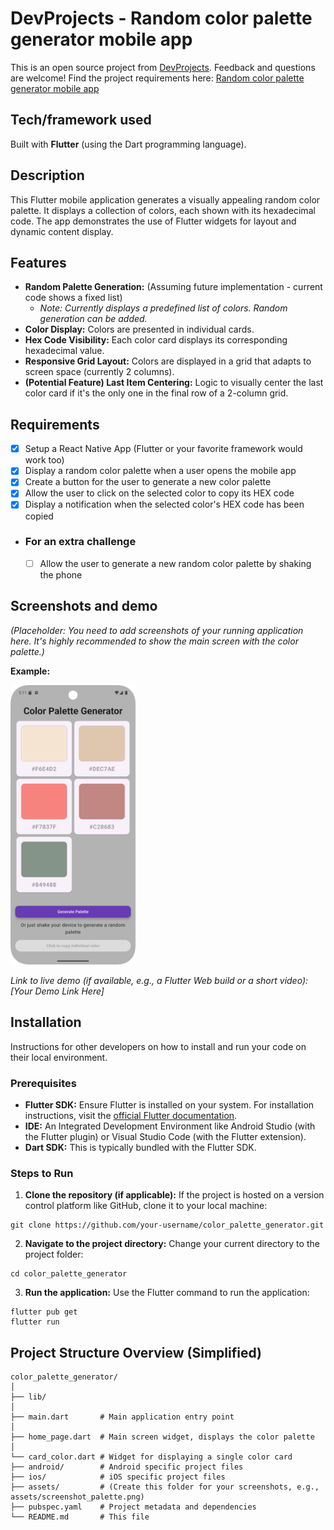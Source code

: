 # DevProjects - Random color palette generator mobile app

This is an open source project from [DevProjects](http://www.codementor.io/projects). Feedback and questions are welcome!
Find the project requirements here: [Random color palette generator mobile app](https://www.codementor.io/projects/mobile/random-color-palette-generator-mobile-app-cfkyclpsex)

## Tech/framework used
Built with **Flutter** (using the Dart programming language).

## Description
This Flutter mobile application generates a visually appealing random color palette. It displays a collection of colors, each shown with its hexadecimal code. The app demonstrates the use of Flutter widgets for layout and dynamic content display.

## Features
-   **Random Palette Generation:** (Assuming future implementation - current code shows a fixed list)
    *   *Note: Currently displays a predefined list of colors. Random generation can be added.*
-   **Color Display:** Colors are presented in individual cards.
-   **Hex Code Visibility:** Each color card displays its corresponding hexadecimal value.
-   **Responsive Grid Layout:** Colors are displayed in a grid that adapts to screen space (currently 2 columns).
-   **(Potential Feature) Last Item Centering:** Logic to visually center the last color card if it's the only one in the final row of a 2-column grid.

## Requirements
* [x] Setup a React Native App (Flutter or your favorite framework would work too)
* [x] Display a random color palette when a user opens the mobile app
* [x] Create a button for the user to generate a new color palette
* [x] Allow the user to click on the selected color to copy its HEX code
* [x] Display a notification when the selected color's HEX code has been copied

* ### For an extra challenge
  * [ ] Allow the user to generate a new random color palette by shaking the phone


## Screenshots and demo
*(Placeholder: You need to add screenshots of your running application here. It's highly recommended to show the main screen with the color palette.)*

**Example:**

<img src="assets/screenshot_palette.png" alt="App Main Screen" width="200"/>
<!-- ![App Feature X](assets/screenshot_feature_x.png) -->

*Link to live demo (if available, e.g., a Flutter Web build or a short video): [Your Demo Link Here]*

## Installation
Instructions for other developers on how to install and run your code on their local environment.

### Prerequisites
-   **Flutter SDK:** Ensure Flutter is installed on your system. For installation instructions, visit the [official Flutter documentation](https://flutter.dev/docs/get-started/install).
-   **IDE:** An Integrated Development Environment like Android Studio (with the Flutter plugin) or Visual Studio Code (with the Flutter extension).
-   **Dart SDK:** This is typically bundled with the Flutter SDK.

### Steps to Run
1.  **Clone the repository (if applicable):**
    If the project is hosted on a version control platform like GitHub, clone it to your local machine:

```
git clone https://github.com/your-username/color_palette_generator.git
```

2.  **Navigate to the project directory:**
    Change your current directory to the project folder:

```
cd color_palette_generator    
```    

3.  **Run the application:**
    Use the Flutter command to run the application:

```
flutter pub get
flutter run    
```    

## Project Structure Overview (Simplified)
```
color_palette_generator/ 
│   
├── lib/ 
│   
├── main.dart       # Main application entry point 
│   
├── home_page.dart  # Main screen widget, displays the color palette 
│   
└── card_color.dart # Widget for displaying a single color card 
├── android/        # Android specific project files 
├── ios/            # iOS specific project files 
├── assets/         # (Create this folder for your screenshots, e.g., assets/screenshot_palette.png) 
├── pubspec.yaml    # Project metadata and dependencies 
└── README.md       # This file
```